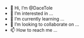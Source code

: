 - 👋 Hi, I’m @DaceTole
- 👀 I’m interested in ...
- 🌱 I’m currently learning ...
- 💞️ I’m looking to collaborate on ...
- 📫 How to reach me ...

<!---
DaceTole/DaceTole is a ✨ special ✨ repository because its `README.md` (this file) appears on your GitHub profile.
You can click the Preview link to take a look at your changes.
--->
